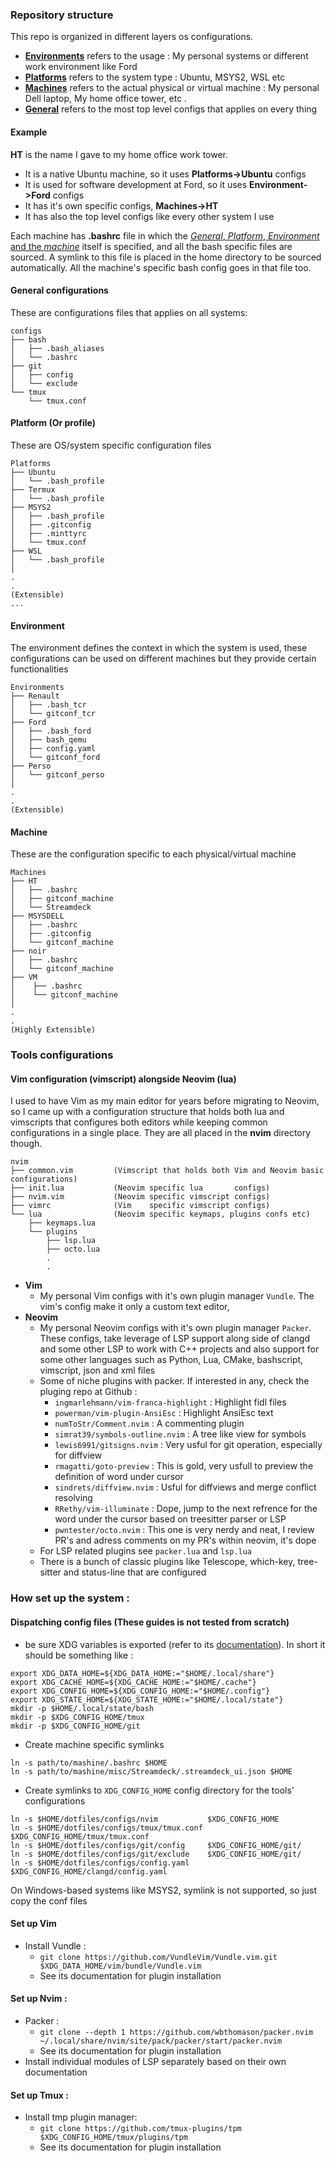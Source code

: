 ### Repository structure
 
This repo is organized in different layers os configurations.
- <u>**Environments**</u> refers to the usage : My personal systems or different work environment like Ford
- <u>**Platforms**</u> refers to the system type : Ubuntu, MSYS2, WSL etc
- <u>**Machines**</u> refers to the actual physical or virtual machine : My personal Dell laptop, My home office tower,
  etc .
- <u>**General**</u> refers to the most top level configs that applies on every thing 

#### Example
**HT** is the name I gave to my home office work tower.
- It is a native Ubuntu machine, so it uses **Platforms->Ubuntu** configs
- It is used for software development at Ford, so it uses **Environment->Ford** configs
- It has it's own specific configs, **Machines->HT**
- It has also the top level configs like every other system I use

Each machine has **.bashrc** file in which the <u>*General*, *Platform*, *Environment* and the *machine*</u> itself is
specified, and all the bash specific files are sourced. A symlink to this file is placed in the home directory to be
sourced automatically. All the machine's specific bash config goes in that file too.

#### General configurations 
These are configurations files that applies on all systems:
```
configs
├── bash
│   ├── .bash_aliases
│   └── .bashrc
├── git
│   ├── config
│   └── exclude
└── tmux
    └── tmux.conf
```
#### Platform (Or profile)
These are OS/system specific configuration files
```
Platforms
├── Ubuntu
│   └── .bash_profile
├── Termux
│   └── .bash_profile
├── MSYS2
│   ├── .bash_profile
│   ├── .gitconfig
│   ├── .minttyrc
│   └── tmux.conf
├── WSL
│   └── .bash_profile
│
.
.
(Extensible)
...
```

#### Environment
The environment defines the context in which the system is used, these configurations can be used on different machines
but they provide certain functionalities

```
Environments
├── Renault
│   ├── .bash_tcr
│   └── gitconf_tcr
├── Ford
│   ├── .bash_ford
│   ├── bash_qemu
│   ├── config.yaml
│   └── gitconf_ford
├── Perso
│   └── gitconf_perso
│
.
.
(Extensible)
```

#### Machine
These are the configuration specific to each physical/virtual machine
```
Machines
├── HT
│   ├── .bashrc
│   ├── gitconf_machine
│   └── Streamdeck
├── MSYSDELL
│   ├── .bashrc
│   ├── .gitconfig
│   └── gitconf_machine
├── noir
│   ├── .bashrc
│   └── gitconf_machine
├── VM
│    ├── .bashrc
│    └── gitconf_machine
│
.
.
(Highly Extensible)
```
### Tools configurations
#### Vim configuration (vimscript) alongside Neovim (lua)
I used to have Vim as my main editor for years before migrating to Neovim, so I came up with a configuration structure
that holds both lua and vimscripts that configures both editors while keeping common configurations in a single place.
They are all placed in the **nvim** directory though. 
```
nvim
├── common.vim         (Vimscript that holds both Vim and Neovim basic configurations)
├── init.lua           (Neovim specific lua       configs)     
├── nvim.vim           (Neovim specific vimscript configs)
├── vimrc              (Vim    specific vimscript configs)     
└── lua                (Neovim specific keymaps, plugins confs etc) 
    ├── keymaps.lua
    └── plugins
        ├── lsp.lua
        ├── octo.lua
        .
        .
```
- __Vim__
    - My personal Vim configs with it's own plugin manager `Vundle`. The vim's config make it only a custom text editor,
- __Neovim__
    - My personal Neovim configs with it's own plugin manager `Packer`. These configs, take leverage of LSP support
      along side of clangd and some other LSP to work with C++ projects and also support for some other languages such
      as Python, Lua, CMake, bashscript, vimscript, json and xml files
    - Some of niche plugins with packer. If interested in any, check the pluging repo at Github :
        - `ingmarlehmann/vim-franca-highlight` : Highlight fidl files
        - `powerman/vim-plugin-AnsiEsc` : Highlight AnsiEsc text
        - `numToStr/Comment.nvim` : A commenting plugin
        - `simrat39/symbols-outline.nvim` : A tree like view for symbols
        - `lewis6991/gitsigns.nvim` :  Very usful for git operation, especially for diffview
        - `rmagatti/goto-preview` :  This is gold, very usfull to preview the definition of word under cursor
        - `sindrets/diffview.nvim` :  Usful for diffviews and merge conflict resolving
        - `RRethy/vim-illuminate` : Dope, jump to the next refrence for the word under the cursor based on treesitter
          parser or LSP
        - `pwntester/octo.nvim` : This one is very nerdy and neat, I review PR's and adress comments on my PR's within
          neovim, it's dope
    - For LSP related plugins see `packer.lua` and `lsp.lua`
    - There is a bunch of classic plugins like Telescope, which-key, tree-sitter and status-line that are configured

### How set up the system :
#### Dispatching config files (These guides is not tested from scratch)
- be sure XDG variables is exported (refer to its [documentation](https://wiki.archlinux.org/title/XDG_Base_Directory)).
 In short it should be something like :
```
export XDG_DATA_HOME=${XDG_DATA_HOME:="$HOME/.local/share"}
export XDG_CACHE_HOME=${XDG_CACHE_HOME:="$HOME/.cache"}
export XDG_CONFIG_HOME=${XDG_CONFIG_HOME:="$HOME/.config"}
export XDG_STATE_HOME=${XDG_STATE_HOME:="$HOME/.local/state"}
mkdir -p $HOME/.local/state/bash
mkdir -p $XDG_CONFIG_HOME/tmux
mkdir -p $XDG_CONFIG_HOME/git
```

- Create machine specific symlinks
```
ln -s path/to/mashine/.bashrc $HOME
ln -s path/to/mashine/misc/Streamdeck/.streamdeck_ui.json $HOME
```

- Create symlinks to `XDG_CONFIG_HOME` config directory for the tools' configurations
```
ln -s $HOME/dotfiles/configs/nvim           $XDG_CONFIG_HOME
ln -s $HOME/dotfiles/configs/tmux/tmux.conf $XDG_CONFIG_HOME/tmux/tmux.conf
ln -s $HOME/dotfiles/configs/git/config     $XDG_CONFIG_HOME/git/
ln -s $HOME/dotfiles/configs/git/exclude    $XDG_CONFIG_HOME/git/
ln -s $HOME/dotfiles/configs/config.yaml    $XDG_CONFIG_HOME/clangd/config.yaml
```

On Windows-based systems like MSYS2, symlink is not supported, so just copy the conf files 

#### Set up Vim
  - Install Vundle :
    - `git clone https://github.com/VundleVim/Vundle.vim.git $XDG_DATA_HOME/vim/bundle/Vundle.vim`
    - See its documentation for plugin installation

#### Set up Nvim :
  - Packer :
    - `git clone --depth 1 https://github.com/wbthomason/packer.nvim ~/.local/share/nvim/site/pack/packer/start/packer.nvim`
    - See its documentation for plugin installation
  - Install individual modules of LSP separately based on their own documentation

#### Set up Tmux :
  - Install tmp plugin manager:
    - `git clone https://github.com/tmux-plugins/tpm $XDG_CONFIG_HOME/tmux/plugins/tpm`
    - See its documentation for plugin installation

